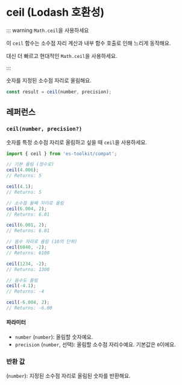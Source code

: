 # ceil (Lodash 호환성)

::: warning `Math.ceil`을 사용하세요

이 `ceil` 함수는 소수점 자리 계산과 내부 함수 호출로 인해 느리게 동작해요.

대신 더 빠르고 현대적인 `Math.ceil`을 사용하세요.

:::

숫자를 지정된 소수점 자리로 올림해요.

```typescript
const result = ceil(number, precision);
```

## 레퍼런스

### `ceil(number, precision?)`

숫자를 특정 소수점 자리로 올림하고 싶을 때 `ceil`을 사용하세요.

```typescript
import { ceil } from 'es-toolkit/compat';

// 기본 올림 (정수로)
ceil(4.006);
// Returns: 5

ceil(4.1);
// Returns: 5

// 소수점 둘째 자리로 올림
ceil(6.004, 2);
// Returns: 6.01

ceil(6.001, 2);
// Returns: 6.01

// 음수 자리로 올림 (10의 단위)
ceil(6040, -2);
// Returns: 6100

ceil(1234, -2);
// Returns: 1300

// 음수도 올림
ceil(-4.1);
// Returns: -4

ceil(-6.004, 2);
// Returns: -6.00
```

#### 파라미터

- `number` (`number`): 올림할 숫자예요.
- `precision` (`number`, 선택): 올림할 소수점 자리수예요. 기본값은 `0`이에요.

### 반환 값

(`number`): 지정된 소수점 자리로 올림된 숫자를 반환해요.